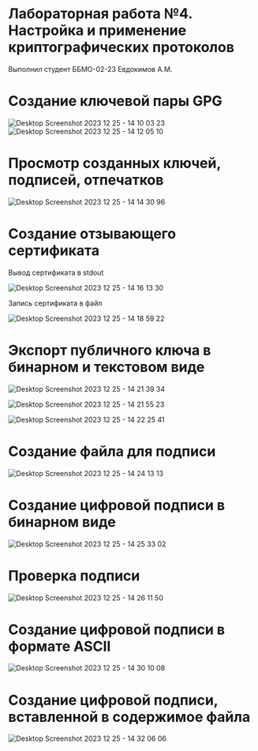  # Лабораторная работа №4. Настройка и применение криптографических протоколов

 Выполнил студент ББМО-02-23 Евдокимов А.М.

 # Создание ключевой пары GPG
 
 ![Desktop Screenshot 2023 12 25 - 14 10 03 23](https://github.com/hipster-x/Lab-4/assets/145153023/a61ea81b-46a6-4324-92e9-5c2e4bf56f2e)
 ![Desktop Screenshot 2023 12 25 - 14 12 05 10](https://github.com/hipster-x/Lab-4/assets/145153023/61813aa7-808d-4556-8e6c-9eaa0651f6bb)

# Просмотр созданных ключей, подписей, отпечатков

 ![Desktop Screenshot 2023 12 25 - 14 14 30 96](https://github.com/hipster-x/Lab-4/assets/145153023/906dc537-e55d-4ae2-82c9-023245190489)

# Создание отзывающего сертификата

 Вывод сертификата в stdout

  ![Desktop Screenshot 2023 12 25 - 14 16 13 30](https://github.com/hipster-x/Lab-4/assets/145153023/67ae8760-6f43-4cab-b0b6-21c0b9db3652)

 Запись сертификата в файл

 ![Desktop Screenshot 2023 12 25 - 14 18 59 22](https://github.com/hipster-x/Lab-4/assets/145153023/752dadc6-95b6-4ba7-a51f-3135da223302)

# Экспорт публичного ключа в бинарном и текстовом виде

 ![Desktop Screenshot 2023 12 25 - 14 21 39 34](https://github.com/hipster-x/Lab-4/assets/145153023/179cb870-43d5-42e0-a818-07e5399d7a39)

 ![Desktop Screenshot 2023 12 25 - 14 21 55 23](https://github.com/hipster-x/Lab-4/assets/145153023/1621f89a-e20e-4f4a-a8e3-32cbfe70f970)

 ![Desktop Screenshot 2023 12 25 - 14 22 25 41](https://github.com/hipster-x/Lab-4/assets/145153023/5042c9a7-0ab7-4834-9753-6eb446ca425b)
 
 # Создание файла для подписи

 ![Desktop Screenshot 2023 12 25 - 14 24 13 13](https://github.com/hipster-x/Lab-4/assets/145153023/a5727a73-51f8-4765-afeb-b091be2883b9)

 # Создание цифровой подписи в бинарном виде

  ![Desktop Screenshot 2023 12 25 - 14 25 33 02](https://github.com/hipster-x/Lab-4/assets/145153023/6aa5c8a5-9dde-4eda-934b-cb4f029f5abc)

 # Проверка подписи 

  ![Desktop Screenshot 2023 12 25 - 14 26 11 50](https://github.com/hipster-x/Lab-4/assets/145153023/1bb58df9-2f13-4a27-9478-f76c26b65a59)

 # Создание цифровой подписи в формате ASCII

   ![Desktop Screenshot 2023 12 25 - 14 30 10 08](https://github.com/hipster-x/Lab-4/assets/145153023/85f8dc2b-8f24-4f87-a34a-05f2c385e4af)

 # Создание цифровой подписи, вставленной в содержимое файла

  ![Desktop Screenshot 2023 12 25 - 14 32 06 06](https://github.com/hipster-x/Lab-4/assets/145153023/52aa5a36-da32-4187-bb88-e94683bbb369)
